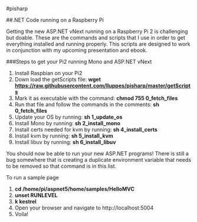 #pisharp

##.NET Code running on a Raspberry Pi

Getting the new ASP.NET vNext running on a Raspberry Pi 2 is challenging but doable. These are the commands and scripts that I use in order to get everything installed and running properly.  This scripts are designed to work in conjunction with my upcoming presentation and ebook.

###Steps to get your Pi2 running Mono and ASP.NET vNext
1. Install Raspbian on your Pi2
2. Down load the getScripts file: **wget https://raw.githubusercontent.com/lluppes/pisharp/master/getScripts**
3. Mark it as executable with the command:  **chmod 755 0_fetch_files**
4. Run that file and follow the commands in the comments:  **sh 0_fetch_files**
5. Update your OS by running:  **sh 1_update_os**
6. Install Mono by running:  **sh 2_install_mono**
7. Install certs needed for kvm by running: **sh 4_install_certs**
8. Install kvm by running: **sh 5_install_kvm**
9. Install libuv by running: **sh 6_install_libuv**

You should now be able to run your new ASP.NET programs!  There is still a bug somewhere that is creating a duplicate environment variable that needs to be removed so that command is in this list.

To run a sample page
1. **cd /home/pi/aspnet5/home/samples/HelloMVC**
2. **unset RUNLEVEL**
3. **k kestrel**
4. Open your browser and navigate to http://localhost:5004
5. Voila!
